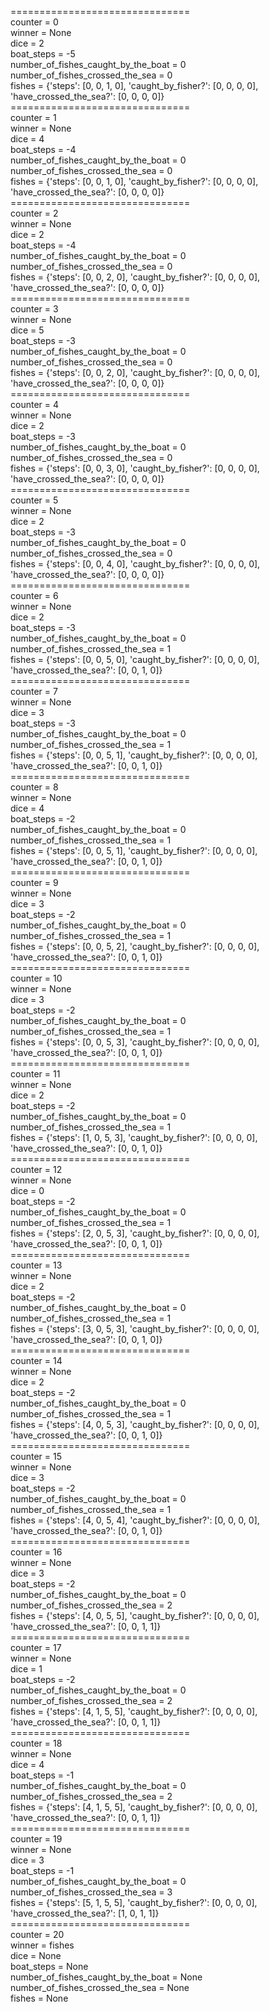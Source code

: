 =============================== <br>
counter = 0 <br>
winner = None <br>
dice = 2 <br>
boat_steps = -5 <br>
number_of_fishes_caught_by_the_boat = 0 <br>
number_of_fishes_crossed_the_sea = 0 <br>
fishes = {'steps': [0, 0, 1, 0], 'caught_by_fisher?': [0, 0, 0, 0], 'have_crossed_the_sea?': [0, 0, 0, 0]} <br>
=============================== <br>
counter = 1 <br>
winner = None <br>
dice = 4 <br>
boat_steps = -4 <br>
number_of_fishes_caught_by_the_boat = 0 <br>
number_of_fishes_crossed_the_sea = 0 <br>
fishes = {'steps': [0, 0, 1, 0], 'caught_by_fisher?': [0, 0, 0, 0], 'have_crossed_the_sea?': [0, 0, 0, 0]} <br>
=============================== <br>
counter = 2 <br>
winner = None <br>
dice = 2 <br>
boat_steps = -4 <br>
number_of_fishes_caught_by_the_boat = 0 <br>
number_of_fishes_crossed_the_sea = 0 <br>
fishes = {'steps': [0, 0, 2, 0], 'caught_by_fisher?': [0, 0, 0, 0], 'have_crossed_the_sea?': [0, 0, 0, 0]} <br>
=============================== <br>
counter = 3 <br>
winner = None <br>
dice = 5 <br>
boat_steps = -3 <br>
number_of_fishes_caught_by_the_boat = 0 <br>
number_of_fishes_crossed_the_sea = 0 <br>
fishes = {'steps': [0, 0, 2, 0], 'caught_by_fisher?': [0, 0, 0, 0], 'have_crossed_the_sea?': [0, 0, 0, 0]} <br>
=============================== <br>
counter = 4 <br>
winner = None <br>
dice = 2 <br>
boat_steps = -3 <br>
number_of_fishes_caught_by_the_boat = 0 <br>
number_of_fishes_crossed_the_sea = 0 <br>
fishes = {'steps': [0, 0, 3, 0], 'caught_by_fisher?': [0, 0, 0, 0], 'have_crossed_the_sea?': [0, 0, 0, 0]} <br>
=============================== <br>
counter = 5 <br>
winner = None <br>
dice = 2 <br>
boat_steps = -3 <br>
number_of_fishes_caught_by_the_boat = 0 <br>
number_of_fishes_crossed_the_sea = 0 <br>
fishes = {'steps': [0, 0, 4, 0], 'caught_by_fisher?': [0, 0, 0, 0], 'have_crossed_the_sea?': [0, 0, 0, 0]} <br>
=============================== <br>
counter = 6 <br>
winner = None <br>
dice = 2 <br>
boat_steps = -3 <br>
number_of_fishes_caught_by_the_boat = 0 <br>
number_of_fishes_crossed_the_sea = 1 <br>
fishes = {'steps': [0, 0, 5, 0], 'caught_by_fisher?': [0, 0, 0, 0], 'have_crossed_the_sea?': [0, 0, 1, 0]} <br>
=============================== <br>
counter = 7 <br>
winner = None <br>
dice = 3 <br>
boat_steps = -3 <br>
number_of_fishes_caught_by_the_boat = 0 <br>
number_of_fishes_crossed_the_sea = 1 <br>
fishes = {'steps': [0, 0, 5, 1], 'caught_by_fisher?': [0, 0, 0, 0], 'have_crossed_the_sea?': [0, 0, 1, 0]} <br>
=============================== <br>
counter = 8 <br>
winner = None <br>
dice = 4 <br>
boat_steps = -2 <br>
number_of_fishes_caught_by_the_boat = 0 <br>
number_of_fishes_crossed_the_sea = 1 <br>
fishes = {'steps': [0, 0, 5, 1], 'caught_by_fisher?': [0, 0, 0, 0], 'have_crossed_the_sea?': [0, 0, 1, 0]} <br>
=============================== <br>
counter = 9 <br>
winner = None <br>
dice = 3 <br>
boat_steps = -2 <br>
number_of_fishes_caught_by_the_boat = 0 <br>
number_of_fishes_crossed_the_sea = 1 <br>
fishes = {'steps': [0, 0, 5, 2], 'caught_by_fisher?': [0, 0, 0, 0], 'have_crossed_the_sea?': [0, 0, 1, 0]} <br>
=============================== <br>
counter = 10 <br>
winner = None <br>
dice = 3 <br>
boat_steps = -2 <br>
number_of_fishes_caught_by_the_boat = 0 <br>
number_of_fishes_crossed_the_sea = 1 <br>
fishes = {'steps': [0, 0, 5, 3], 'caught_by_fisher?': [0, 0, 0, 0], 'have_crossed_the_sea?': [0, 0, 1, 0]} <br>
=============================== <br>
counter = 11 <br>
winner = None <br>
dice = 2 <br>
boat_steps = -2 <br>
number_of_fishes_caught_by_the_boat = 0 <br>
number_of_fishes_crossed_the_sea = 1 <br>
fishes = {'steps': [1, 0, 5, 3], 'caught_by_fisher?': [0, 0, 0, 0], 'have_crossed_the_sea?': [0, 0, 1, 0]} <br>
=============================== <br>
counter = 12 <br>
winner = None <br>
dice = 0 <br>
boat_steps = -2 <br>
number_of_fishes_caught_by_the_boat = 0 <br>
number_of_fishes_crossed_the_sea = 1 <br>
fishes = {'steps': [2, 0, 5, 3], 'caught_by_fisher?': [0, 0, 0, 0], 'have_crossed_the_sea?': [0, 0, 1, 0]} <br>
=============================== <br>
counter = 13 <br>
winner = None <br>
dice = 2 <br>
boat_steps = -2 <br>
number_of_fishes_caught_by_the_boat = 0 <br>
number_of_fishes_crossed_the_sea = 1 <br>
fishes = {'steps': [3, 0, 5, 3], 'caught_by_fisher?': [0, 0, 0, 0], 'have_crossed_the_sea?': [0, 0, 1, 0]} <br>
=============================== <br>
counter = 14 <br>
winner = None <br>
dice = 2 <br>
boat_steps = -2 <br>
number_of_fishes_caught_by_the_boat = 0 <br>
number_of_fishes_crossed_the_sea = 1 <br>
fishes = {'steps': [4, 0, 5, 3], 'caught_by_fisher?': [0, 0, 0, 0], 'have_crossed_the_sea?': [0, 0, 1, 0]} <br>
=============================== <br>
counter = 15 <br>
winner = None <br>
dice = 3 <br>
boat_steps = -2 <br>
number_of_fishes_caught_by_the_boat = 0 <br>
number_of_fishes_crossed_the_sea = 1 <br>
fishes = {'steps': [4, 0, 5, 4], 'caught_by_fisher?': [0, 0, 0, 0], 'have_crossed_the_sea?': [0, 0, 1, 0]} <br>
=============================== <br>
counter = 16 <br>
winner = None <br>
dice = 3 <br>
boat_steps = -2 <br>
number_of_fishes_caught_by_the_boat = 0 <br>
number_of_fishes_crossed_the_sea = 2 <br>
fishes = {'steps': [4, 0, 5, 5], 'caught_by_fisher?': [0, 0, 0, 0], 'have_crossed_the_sea?': [0, 0, 1, 1]} <br>
=============================== <br>
counter = 17 <br>
winner = None <br>
dice = 1 <br>
boat_steps = -2 <br>
number_of_fishes_caught_by_the_boat = 0 <br>
number_of_fishes_crossed_the_sea = 2 <br>
fishes = {'steps': [4, 1, 5, 5], 'caught_by_fisher?': [0, 0, 0, 0], 'have_crossed_the_sea?': [0, 0, 1, 1]} <br>
=============================== <br>
counter = 18 <br>
winner = None <br>
dice = 4 <br>
boat_steps = -1 <br>
number_of_fishes_caught_by_the_boat = 0 <br>
number_of_fishes_crossed_the_sea = 2 <br>
fishes = {'steps': [4, 1, 5, 5], 'caught_by_fisher?': [0, 0, 0, 0], 'have_crossed_the_sea?': [0, 0, 1, 1]} <br>
=============================== <br>
counter = 19 <br>
winner = None <br>
dice = 3 <br>
boat_steps = -1 <br>
number_of_fishes_caught_by_the_boat = 0 <br>
number_of_fishes_crossed_the_sea = 3 <br>
fishes = {'steps': [5, 1, 5, 5], 'caught_by_fisher?': [0, 0, 0, 0], 'have_crossed_the_sea?': [1, 0, 1, 1]} <br>
=============================== <br>
counter = 20 <br>
winner = fishes <br>
dice = None <br>
boat_steps = None <br>
number_of_fishes_caught_by_the_boat = None <br>
number_of_fishes_crossed_the_sea = None <br>
fishes = None <br>